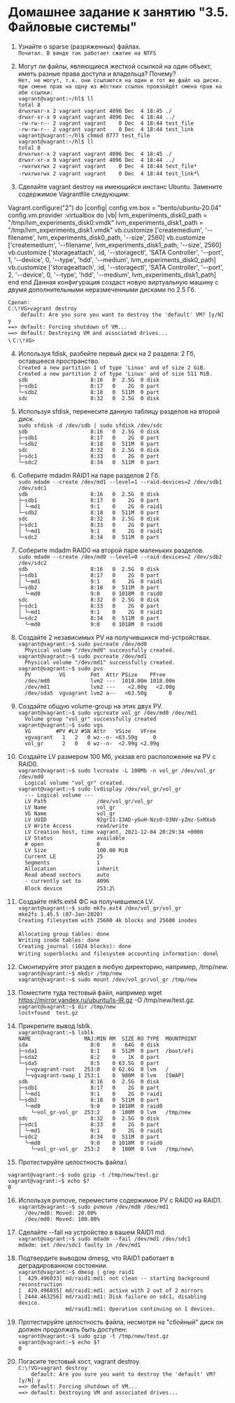 # Домашнее задание к занятию "3.5. Файловые системы"

1. Узнайте о sparse (разряженных) файлах.\
`Почитал. В винде так работает сжатие на NTFS`


2. Могут ли файлы, являющиеся жесткой ссылкой на один объект, иметь разные права доступа и владельца? Почему?\
`Нет, не могут, т.к. они ссылаются на один и тот же файл на диске. при смене прав на одну из жёстких ссылок произойдёт смена прав на обе ссылки:`\
`vagrant@vagrant:~/hl$ ll`\
`total 8`\
`drwxrwxr-x 2 vagrant vagrant 4096 Dec  4 18:45 ./`\
`drwxr-xr-x 9 vagrant vagrant 4096 Dec  4 18:44 ../`\
`-rw-rw-r-- 2 vagrant vagrant    0 Dec  4 18:44 test_file`\
`-rw-rw-r-- 2 vagrant vagrant    0 Dec  4 18:44 test_link`\
`vagrant@vagrant:~/hl$ chmod 0777 test_file`\
`vagrant@vagrant:~/hl$ ll`\
`total 8`\
`drwxrwxr-x 2 vagrant vagrant 4096 Dec  4 18:45 ./`\
`drwxr-xr-x 9 vagrant vagrant 4096 Dec  4 18:44 ../`\
`-rwxrwxrwx 2 vagrant vagrant    0 Dec  4 18:44 test_file*`\
`-rwxrwxrwx 2 vagrant vagrant    0 Dec  4 18:44 test_link*`\


3. Сделайте vagrant destroy на имеющийся инстанс Ubuntu. Замените содержимое Vagrantfile следующим:

Vagrant.configure("2") do |config|
  config.vm.box = "bento/ubuntu-20.04"
  config.vm.provider :virtualbox do |vb|
    lvm_experiments_disk0_path = "/tmp/lvm_experiments_disk0.vmdk"
    lvm_experiments_disk1_path = "/tmp/lvm_experiments_disk1.vmdk"
    vb.customize ['createmedium', '--filename', lvm_experiments_disk0_path, '--size', 2560]
    vb.customize ['createmedium', '--filename', lvm_experiments_disk1_path, '--size', 2560]
    vb.customize ['storageattach', :id, '--storagectl', 'SATA Controller', '--port', 1, '--device', 0, '--type', 'hdd', '--medium', lvm_experiments_disk0_path]
    vb.customize ['storageattach', :id, '--storagectl', 'SATA Controller', '--port', 2, '--device', 0, '--type', 'hdd', '--medium', lvm_experiments_disk1_path]
  end
end
Данная конфигурация создаст новую виртуальную машину с двумя дополнительными неразмеченными дисками по 2.5 Гб.

`Сделал:`\
`C:\!VG>vagrant destroy`\
`    default: Are you sure you want to destroy the 'default' VM? [y/N] y`\
`==> default: Forcing shutdown of VM...`\
`==> default: Destroying VM and associated drives...`\
`\`
`C:\!VG>`


4. Используя fdisk, разбейте первый диск на 2 раздела: 2 Гб, оставшееся пространство.\
`Created a new partition 1 of type 'Linux' and of size 2 GiB.`\
`Created a new partition 2 of type 'Linux' and of size 511 MiB.`\
`sdb                    8:16   0  2.5G  0 disk`\
`├─sdb1                 8:17   0    2G  0 part`\
`└─sdb2                 8:18   0  511M  0 part`\
`sdc                    8:32   0  2.5G  0 disk`


5. Используя sfdisk, перенесите данную таблицу разделов на второй диск.\
`sudo sfdisk -d /dev/sdb | sudo sfdisk /dev/sdc`\
`sdb                    8:16   0  2.5G  0 disk`\
`├─sdb1                 8:17   0    2G  0 part`\
`└─sdb2                 8:18   0  511M  0 part`\
`sdc                    8:32   0  2.5G  0 disk`\
`├─sdc1                 8:33   0    2G  0 part`\
`└─sdc2                 8:34   0  511M  0 part`


6. Соберите mdadm RAID1 на паре разделов 2 Гб.\
`sudo mdadm --create /dev/md1 --level=1 --raid-devices=2 /dev/sdb1 /dev/sdc1`\
`sdb                    8:16   0  2.5G  0 disk`\
`├─sdb1                 8:17   0    2G  0 part`\
`│ └─md1                9:1    0    2G  0 raid1`\
`└─sdb2                 8:18   0  511M  0 part`\
`sdc                    8:32   0  2.5G  0 disk`\
`├─sdc1                 8:33   0    2G  0 part`\
`│ └─md1                9:1    0    2G  0 raid1`\
`└─sdc2                 8:34   0  511M  0 part`



7. Соберите mdadm RAID0 на второй паре маленьких разделов.\
`sudo mdadm --create /dev/md0 --level=0 --raid-devices=2 /dev/sdb2 /dev/sdc2`\
`sdb                    8:16   0  2.5G  0 disk`\
`├─sdb1                 8:17   0    2G  0 part`\
`│ └─md1                9:1    0    2G  0 raid1`\
`└─sdb2                 8:18   0  511M  0 part`\
`  └─md0                9:0    0 1018M  0 raid0`\
`sdc                    8:32   0  2.5G  0 disk`\
`├─sdc1                 8:33   0    2G  0 part`\
`│ └─md1                9:1    0    2G  0 raid1`\
`└─sdc2                 8:34   0  511M  0 part`\
`  └─md0                9:0    0 1018M  0 raid0`


8. Создайте 2 независимых PV на получившихся md-устройствах.\
`vagrant@vagrant:~$ sudo pvcreate /dev/md0`\
`  Physical volume "/dev/md0" successfully created.`\
`vagrant@vagrant:~$ sudo pvcreate /dev/md1`\
`  Physical volume "/dev/md1" successfully created.`\
`vagrant@vagrant:~$ sudo pvs`\
`  PV         VG        Fmt  Attr PSize    PFree`\
`  /dev/md0             lvm2 ---  1018.00m 1018.00m`\
`  /dev/md1             lvm2 ---    <2.00g   <2.00g`\
`  /dev/sda5  vgvagrant lvm2 a--   <63.50g       0`



9. Создайте общую volume-group на этих двух PV.\
`vagrant@vagrant:~$ sudo vgcreate vol_gr /dev/md0 /dev/md1`\
`  Volume group "vol_gr" successfully created`\
`vagrant@vagrant:~$ sudo vgs`\
`  VG        #PV #LV #SN Attr   VSize   VFree`\
`  vgvagrant   1   2   0 wz--n- <63.50g     0`\
`  vol_gr      2   0   0 wz--n-  <2.99g <2.99g`



10. Создайте LV размером 100 Мб, указав его расположение на PV с RAID0.\
`vagrant@vagrant:~$ sudo lvcreate -L 100Mb -n vol_gr /dev/vol_gr /dev/md0`\
`  Logical volume "vol_gr" created.`\
`vagrant@vagrant:~$ sudo lvdisplay /dev/vol_gr/vol_gr`\
`  --- Logical volume ---`\
`  LV Path                /dev/vol_gr/vol_gr`\
`  LV Name                vol_gr`\
`  VG Name                vol_gr`\
`  LV UUID                92grI1-I3AD-yGuH-Nzs0-O3NV-yZmz-SxRXxb`\
`  LV Write Access        read/write`\
`  LV Creation host, time vagrant, 2021-12-04 20:29:34 +0000`\
`  LV Status              available`\
`  # open                 0`\
`  LV Size                100.00 MiB`\
`  Current LE             25`\
`  Segments               1`\
`  Allocation             inherit`\
`  Read ahead sectors     auto`\
`  - currently set to     4096`\
`  Block device           253:2`\


11. Создайте mkfs.ext4 ФС на получившемся LV.\
`vagrant@vagrant:~$ sudo mkfs.ext4 /dev/vol_gr/vol_gr`\
`mke2fs 1.45.5 (07-Jan-2020)`\
`Creating filesystem with 25600 4k blocks and 25600 inodes`\
\
`Allocating group tables: done`\
`Writing inode tables: done`\
`Creating journal (1024 blocks): done`\
`Writing superblocks and filesystem accounting information: done`\



12. Смонтируйте этот раздел в любую директорию, например, /tmp/new.\
`vagrant@vagrant:~$ mkdir /tmp/new`\
`vagrant@vagrant:~$ sudo mount /dev/vol_gr/vol_gr /tmp/new`



13. Поместите туда тестовый файл, например wget https://mirror.yandex.ru/ubuntu/ls-lR.gz -O /tmp/new/test.gz.\
`vagrant@vagrant:~$ dir /tmp/new`\
`lost+found  test.gz`



14. Прикрепите вывод lsblk.\
`vagrant@vagrant:~$ lsblk`\
`NAME                 MAJ:MIN RM  SIZE RO TYPE  MOUNTPOINT`\
`sda                    8:0    0   64G  0 disk`\
`├─sda1                 8:1    0  512M  0 part  /boot/efi`\
`├─sda2                 8:2    0    1K  0 part`\
`└─sda5                 8:5    0 63.5G  0 part`\
`  ├─vgvagrant-root   253:0    0 62.6G  0 lvm   /`\
`  └─vgvagrant-swap_1 253:1    0  980M  0 lvm   [SWAP]`\
`sdb                    8:16   0  2.5G  0 disk`\
`├─sdb1                 8:17   0    2G  0 part`\
`│ └─md1                9:1    0    2G  0 raid1`\
`└─sdb2                 8:18   0  511M  0 part`\
`  └─md0                9:0    0 1018M  0 raid0`\
`    └─vol_gr-vol_gr  253:2    0  100M  0 lvm   /tmp/new`\
`sdc                    8:32   0  2.5G  0 disk`\
`├─sdc1                 8:33   0    2G  0 part`\
`│ └─md1                9:1    0    2G  0 raid1`\
`└─sdc2                 8:34   0  511M  0 part`\
`  └─md0                9:0    0 1018M  0 raid0`\
`    └─vol_gr-vol_gr  253:2    0  100M  0 lvm   /tmp/new\`



15. Протестируйте целостность файла:\

`vagrant@vagrant:~$ sudo gzip -t /tmp/new/test.gz`\
`vagrant@vagrant:~$ echo $?`\
`0`




16. Используя pvmove, переместите содержимое PV с RAID0 на RAID1.\
`vagrant@vagrant:~$ sudo pvmove /dev/md0 /dev/md1`\
`  /dev/md0: Moved: 20.00%`\
`  /dev/md0: Moved: 100.00%`



17. Сделайте --fail на устройство в вашем RAID1 md.\
`vagrant@vagrant:~$ sudo mdadm --fail /dev/md1 /dev/sdc1`\
`mdadm: set /dev/sdc1 faulty in /dev/md1`



18. Подтвердите выводом dmesg, что RAID1 работает в деградированном состоянии.\
`vagrant@vagrant:~$ dmesg | grep raid1`\
`[  429.496033] md/raid1:md1: not clean -- starting background reconstruction`\
`[  429.496035] md/raid1:md1: active with 2 out of 2 mirrors`\
`[ 2444.463256] md/raid1:md1: Disk failure on sdc1, disabling device.`\
`               md/raid1:md1: Operation continuing on 1 devices.`



19. Протестируйте целостность файла, несмотря на "сбойный" диск он должен продолжать быть доступен:\
`vagrant@vagrant:~$ sudo gzip -t /tmp/new/test.gz`\
`vagrant@vagrant:~$ echo $?`\
`0`




20. Погасите тестовый хост, vagrant destroy.\
`C:\!VG>vagrant destroy`\
`    default: Are you sure you want to destroy the 'default' VM? [y/N] y`\
`==> default: Forcing shutdown of VM...`\
`==> default: Destroying VM and associated drives...`